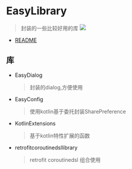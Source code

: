 # EasyLibrary
>封装的一些比较好用的库
[![](https://jitpack.io/v/mamenglong/EasyLibrary.svg)](https://jitpack.io/#mamenglong/EasyLibrary)

- [README](README.md)

## 库
* EasyDialog
    > 封装的dialog,方便使用
* EasyConfig
    > 使用kotlin基于委托封装SharePreference
* KotlinExtensions
    > 基于kotlin特性扩展的函数
* retrofitcoroutinedsllibrary
    > retrofit coroutinedsl 组合使用